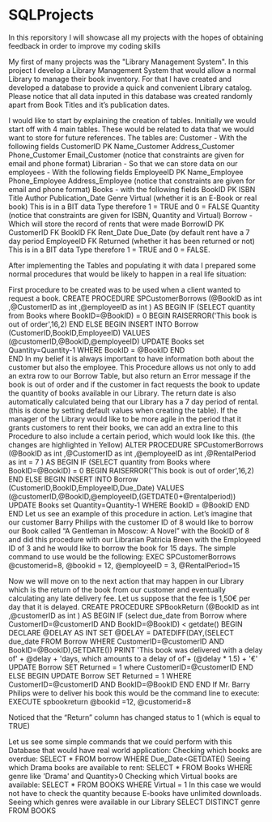 # SQLProjects
In this reporsitory I will showcase all my projects with the hopes of obtaining feedback in order to improve my coding skills

My first of many projects was the "Library Management System". In this project I develop a Library Management System that would allow a normal Library to manage their book inventory.
For that I have created and developed a database to provide a quick and convenient Library catalog.
Please notice that all data inputed in this database was created randomly apart from Book Titles and it’s publication dates. 

I would like to start by explaining the creation of tables. 
Innitially we would start off with 4 main tables. These would be related to data that we would want to store for future references.
The tables are:
  Customer - With the following fields
      CustomerID PK
      Name_Customer
      Address_Customer
      Phone_Customer
      Email_Customer 
      (notice that constraints are given for email and phone format)
  Librarian - So that we can store data on our employees - With the following fields
      EmployeeID PK
      Name_Employee
      Phone_Employee
      Address_Employee
      (notice that constraints are given for email and phone format)
  Books - with the following fields
      BookID PK
      ISBN
      Title
      Author
      Publication_Date
      Genre
      Virtual (whether it is an E-Book or real book) This is in a BIT data Type therefore 1 = TRUE and 0 = FALSE
      Quantity
      (notice that constraints are given for ISBN, Quantity and Virtual)
  Borrow - Which will store the record of rents that were made
      BorrowID PK
      CustomerID FK
      BookID FK
      Rent_Date
      Due_Date (by default rent have a 7 day period
      EmployeeID FK
      Returned (whether it has been returned or not) This is in a BIT data Type therefore 1 = TRUE and 0 = FALSE.
      
  After implementing the Tables and populating it with data I prepared some normal procedures that would be likely to happen in a real life situation:
  
  First procedure to be created was to be used when a client wanted to request a book.
CREATE PROCEDURE SPCustomerBorrows
	(@BookID as int
	,@CustomerID as int
	,@employeeID as int
	)
AS
	BEGIN
		IF (SELECT quantity from Books where BookID=@BookID) = 0
		BEGIN
			RAISERROR('This book is out of order',16,2)
		END
		ELSE
		BEGIN
			INSERT INTO Borrow (CustomerID,BookID,EmployeeID) VALUES
			(@customerID,@BookID,@employeeID)
			UPDATE Books set Quantity=Quantity-1 WHERE BookID = @BookID
		END		
	END
In my belief it is always important to have information both about the customer but also the employee. This Procedure allows us not only to add an extra row to our Borrow Table, but also return an Error message if the book is out of order and if the customer in fact requests the book to update the quantity of books available in our Library.
The return date is also automatically calculated being that our Library has a 7 day period of rental. (this is done by setting default values when creating the table).
If the manager of the Library would like to be more agile in the period that it grants customers to rent their books, we can add an extra line to this Procedure to also include a certain period, which would look like this. (the changes are highlighted in Yellow)
ALTER PROCEDURE SPCustomerBorrows
	(@BookID as int
	,@CustomerID as int
	,@employeeID as int
	,@RentalPeriod as int = 7
	)
AS
	BEGIN
		IF (SELECT quantity from Books where BookID=@BookID) = 0
		BEGIN
			RAISERROR('This book is out of order',16,2)
		END
		ELSE
		BEGIN
			INSERT INTO Borrow (CustomerID,BookID,EmployeeID,Due_Date) VALUES
			(@customerID,@BookID,@employeeID,(GETDATE()+@rentalperiod))
			UPDATE Books set Quantity=Quantity-1 WHERE BookID = @BookID
		END		
	END
Let us see an example of this procedure in action. Let’s imagine that our customer Barry Philips with the customer ID of 8 would like to borrow our Book called “A Gentleman in Moscow: A Novel” with the BookID of 8 and did this procedure with our Librarian Patricia Breen with the Employeed ID of 3 and he would like to borrow the book for 15 days. The simple command to use would be the following:
EXEC SPCustomerBorrows @customerid=8, @bookid = 12, @employeeID = 3, @RentalPeriod=15

 
Now we will move on to the next action that may happen in our Library which is the return of the book from our customer and eventually calculating any late delivery fee. Let us suppose that the fee is 1,50€ per day that it is delayed.
CREATE PROCEDURE SPBookReturn
	(@BookID as int
	,@customerID as int
	)
AS
	BEGIN
		IF (select due_date from Borrow where CustomerID=@customerID AND BookID=@BookID) < getdate()
			BEGIN 
				DECLARE @DELAY AS INT
				SET @DELAY = DATEDIFF(DAY,(SELECT due_date FROM Borrow WHERE CustomerID=@customerID AND BookID=@BookID),GETDATE())
				PRINT 'This book was delivered with a delay of' + @delay + 'days, which amounts to a delay of of'+ (@delay * 1.5) + '€'
				UPDATE Borrow SET Returned = 1 where CustomerID=@customerID
			END
		ELSE
			BEGIN
				UPDATE Borrow SET Returned = 1 WHERE CustomerID=@customerID AND BookID=@BookID
			END
	END
If Mr. Barry Philips were to deliver his book this would be the command line to execute:
EXECUTE spbookreturn @bookid =12, @customerid=8

Noticed that the “Return” column has changed status to 1 (which is equal to TRUE)

  Let us see some simple commands that we could perform with this Database that would have real world application:
    Checking which books are overdue:
      SELECT * FROM borrow WHERE Due_Date<GETDATE()
    Seeing which Drama books are available to rent:
      SELECT * FROM Books WHERE genre like 'Drama' and Quantity>0
    Checking which Virtual books are available:
      SELECT * FROM BOOKS WHERE Virtual = 1 
      In this case we would not have to check the quantity because E-books have unlimited downloads.
    Seeing which genres were available in our Library
      SELECT DISTINCT genre FROM BOOKS


  

